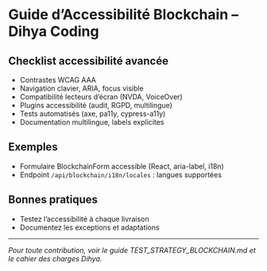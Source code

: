 # Guide d’Accessibilité Blockchain – Dihya Coding

## Checklist accessibilité avancée
- Contrastes WCAG AAA
- Navigation clavier, ARIA, focus visible
- Compatibilité lecteurs d’écran (NVDA, VoiceOver)
- Plugins accessibilité (audit, RGPD, multilingue)
- Tests automatisés (axe, pa11y, cypress-a11y)
- Documentation multilingue, labels explicites

## Exemples
- Formulaire BlockchainForm accessible (React, aria-label, i18n)
- Endpoint `/api/blockchain/i18n/locales` : langues supportées

## Bonnes pratiques
- Testez l’accessibilité à chaque livraison
- Documentez les exceptions et adaptations

---

*Pour toute contribution, voir le guide TEST_STRATEGY_BLOCKCHAIN.md et le cahier des charges Dihya.*
